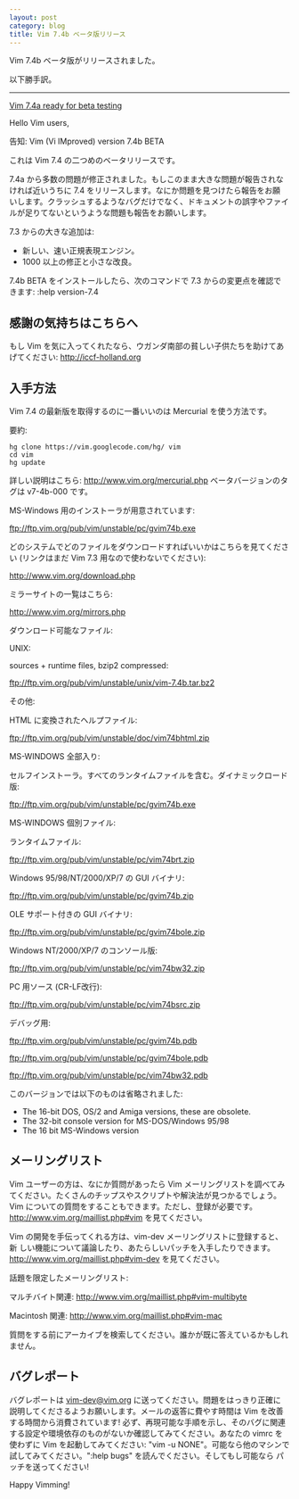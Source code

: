 ```yaml
---
layout: post
category: blog
title: Vim 7.4b ベータ版リリース
---
```


Vim 7.4b ベータ版がリリースされました。

以下勝手訳。

----------------------------------------------------------------------

[Vim 7.4a ready for beta testing](https://groups.google.com/d/msg/vim_announce/KMZwjhMmNys/7DBxBv77pTMJ)


Hello Vim users,


告知:  Vim (Vi IMproved) version 7.4b BETA


これは Vim 7.4 の二つめのベータリリースです。

7.4a から多数の問題が修正されました。もしこのまま大きな問題が報告されな
ければ近いうちに 7.4 をリリースします。なにか問題を見つけたら報告をお願
いします。クラッシュするようなバグだけでなく、ドキュメントの誤字やファイ
ルが足りてないというような問題も報告をお願いします。


7.3 からの大きな追加は:

- 新しい、速い正規表現エンジン。
- 1000 以上の修正と小さな改良。

7.4b BETA をインストールしたら、次のコマンドで 7.3 からの変更点を確認で
きます:
        :help version-7.4


感謝の気持ちはこちらへ
----------------------

もし Vim を気に入ってくれたなら、ウガンダ南部の貧しい子供たちを助けてあ
げてください: http://iccf-holland.org


入手方法
--------

Vim 7.4 の最新版を取得するのに一番いいのは Mercurial を使う方法です。

要約:

    hg clone https://vim.googlecode.com/hg/ vim
    cd vim
    hg update

詳しい説明はこちら: http://www.vim.org/mercurial.php
ベータバージョンのタグは v7-4b-000 です。

MS-Windows 用のインストーラが用意されています:

  ftp://ftp.vim.org/pub/vim/unstable/pc/gvim74b.exe

どのシステムでどのファイルをダウンロードすればいいかはこちらを見てくださ
い (リンクはまだ Vim 7.3 用なので使わないでください):

  http://www.vim.org/download.php

ミラーサイトの一覧はこちら:

  http://www.vim.org/mirrors.php


ダウンロード可能なファイル:

UNIX:

sources + runtime files, bzip2 compressed:

  ftp://ftp.vim.org/pub/vim/unstable/unix/vim-7.4b.tar.bz2

その他:

HTML に変換されたヘルプファイル:

  ftp://ftp.vim.org/pub/vim/unstable/doc/vim74bhtml.zip

MS-WINDOWS 全部入り:

セルフインストーラ。すべてのランタイムファイルを含む。ダイナミックロード版:

  ftp://ftp.vim.org/pub/vim/unstable/pc/gvim74b.exe

MS-WINDOWS 個別ファイル:

ランタイムファイル:

  ftp://ftp.vim.org/pub/vim/unstable/pc/vim74brt.zip

Windows 95/98/NT/2000/XP/7 の GUI バイナリ:

  ftp://ftp.vim.org/pub/vim/unstable/pc/gvim74b.zip

OLE サポート付きの GUI バイナリ:

  ftp://ftp.vim.org/pub/vim/unstable/pc/gvim74bole.zip

Windows NT/2000/XP/7 のコンソール版:

  ftp://ftp.vim.org/pub/vim/unstable/pc/vim74bw32.zip

PC 用ソース (CR-LF改行):

  ftp://ftp.vim.org/pub/vim/unstable/pc/vim74bsrc.zip

デバッグ用:

  ftp://ftp.vim.org/pub/vim/unstable/pc/gvim74b.pdb

  ftp://ftp.vim.org/pub/vim/unstable/pc/gvim74bole.pdb

  ftp://ftp.vim.org/pub/vim/unstable/pc/vim74bw32.pdb


このバージョンでは以下のものは省略されました:

- The 16-bit DOS, OS/2 and Amiga versions, these are obsolete.
- The 32-bit console version for MS-DOS/Windows 95/98
- The 16 bit MS-Windows version


メーリングリスト
----------------

Vim ユーザーの方は、なにか質問があったら Vim メーリングリストを調べてみ
てください。たくさんのチップスやスクリプトや解決法が見つかるでしょう。
Vim についての質問をすることもできます。ただし、登録が必要です。
http://www.vim.org/maillist.php#vim を見てください。

Vim の開発を手伝ってくれる方は、vim-dev メーリングリストに登録すると、新
しい機能について議論したり、あたらしいパッチを入手したりできます。
http://www.vim.org/maillist.php#vim-dev を見てください。

話題を限定したメーリングリスト:

マルチバイト関連: http://www.vim.org/maillist.php#vim-multibyte

Macintosh 関連:  http://www.vim.org/maillist.php#vim-mac

質問をする前にアーカイブを検索してください。誰かが既に答えているかもしれ
ません。


バグレポート
------------

バグレポートは <vim-dev@vim.org> に送ってください。問題をはっきり正確に
説明してくださるようお願いします。メールの返答に費やす時間は Vim を改善
する時間から消費されています! 必ず、再現可能な手順を示し、そのバグに関連
する設定や環境依存のものがないか確認してみてください。あなたの vimrc を
使わずに Vim を起動してみてください: "vim -u NONE"。可能なら他のマシンで
試してみてください。":help bugs" を読んでください。そしてもし可能なら
パッチを送ってください!


Happy Vimming!
